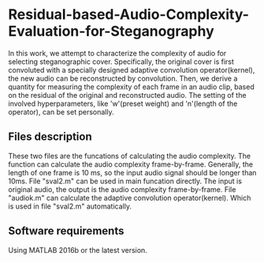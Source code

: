 # Residual-based-Audio-Complexity-Evaluation-for-Steganography
In this work, we attempt to characterize the complexity of audio for selecting steganographic cover. Specifically, the original cover is first convoluted with a specially designed adaptive convolution operator(kernel), the new audio can be reconstructed by convolution. Then, we derive a quantity for measuring the complexity of each frame in an audio clip, based on the residual of the original and reconstructed audio. The setting of the involved hyperparameters, like 'w'(preset weight) and 'n'(length of the operator), can be set personally.

## Files description
These two files are the funcations of calculating the audio complexity.
The function can calculate the audio complexity frame-by-frame.
Generally, the length of one frame is 10 ms, so the input audio signal should be longer than 10ms.
File "sval2.m" can be used in main funcation directly. The input is original audio, the output is the audio complexity frame-by-frame.
File "audiok.m" can calculate the adaptive convolution operator(kernel). Which is used in file "sval2.m" automatically.

## Software requirements
Using MATLAB 2016b or the latest version.



